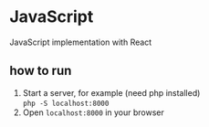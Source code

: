 # JavaScript

JavaScript implementation with React

## how to run


1. Start a server, for example (need php installed)  
    `php -S localhost:8000`
2. Open  `localhost:8000` in your browser

